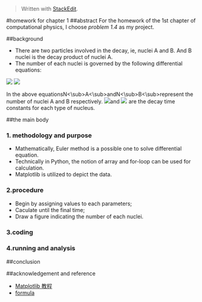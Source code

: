 


> Written with [StackEdit](https://stackedit.io/).

#homework for chapter 1
##abstract
For the homework of the 1st chapter of computational  physics, I choose *problem 1.4* as my project.

##background
- There are two particles involved in the decay, ie, nuclei A and B. And B nuclei is the decay product of nuclei A.
- The number of each nuclei is governed by the following differential equations:
<img src="http://chart.googleapis.com/chart?cht=tx&chl=%5Cfrac%7BdN_%7BB%7D%7D%7Bdt%7D%3D%5Cfrac%7BN_%7BA%7D%7D%7B%5Ctau%20_%7BA%7D%7D-%5Cfrac%7BN_%7BB%7D%7D%7B%5Ctau%20_%7BB%7D%7D%0A%5Cfrac%7BdN_%7BA%7D%7D%7Bdt%7D%3D-%5Cfrac%7BN_%7BA%7D%7D%7B%5Ctau%20_%7BA%7D%7D%0A" style="border:none;" />
<img src="http://chart.googleapis.com/chart?cht=tx&chl=%5Cfrac%7BdN_%7BB%7D%7D%7Bdt%7D%3D%5Cfrac%7BN_%7BA%7D%7D%7B%5Ctau%20_%7BA%7D%7D-%5Cfrac%7BN_%7BB%7D%7D%7B%5Ctau%20_%7BB%7D%7D%0A%5Cfrac%7BdN_%7BA%7D%7D%7Bdt%7D%3D-%5Cfrac%7BN_%7BA%7D%7D%7B%5Ctau%20_%7BA%7D%7D%0A" style="border:none;" />

 In the above equationsN<\sub>A<\sub>andN<\sub>B<\sub>represent the number of nuclei A and B respectively. <img src="http://chart.googleapis.com/chart?cht=tx&chl=%5Cfrac%7BdN_%7BB%7D%7D%7Bdt%7D%3D%5Cfrac%7BN_%7BA%7D%7D%7B%5Ctau%20_%7BA%7D%7D-%5Cfrac%7BN_%7BB%7D%7D%7B%5Ctau%20_%7BB%7D%7D%0A%5Cfrac%7BdN_%7BA%7D%7D%7Bdt%7D%3D-%5Cfrac%7BN_%7BA%7D%7D%7B%5Ctau%20_%7BA%7D%7D%0A" style="border:none;" />and <img src="http://chart.googleapis.com/chart?cht=tx&chl=%5Cfrac%7BdN_%7BB%7D%7D%7Bdt%7D%3D%5Cfrac%7BN_%7BA%7D%7D%7B%5Ctau%20_%7BA%7D%7D-%5Cfrac%7BN_%7BB%7D%7D%7B%5Ctau%20_%7BB%7D%7D%0A%5Cfrac%7BdN_%7BA%7D%7D%7Bdt%7D%3D-%5Cfrac%7BN_%7BA%7D%7D%7B%5Ctau%20_%7BA%7D%7D%0A" style="border:none;" /> are the decay time constants for each type of nucleus.

##the main body
### 1. methodology and purpose
- Mathematically, Euler method is a possible one to solve differential equation.
- Technically in Python, the notion of array and  for-loop can be used for calculation.
- Matplotlib is utilized to depict the data.

### 2.procedure
- Begin by assigning values to each parameters;
- Caculate until the final time;
- Draw a figure indicating the number of each nuclei.

### 3.coding


### 4.running and analysis







##conclusion





##acknowledgement and reference
- [Matplotlib 教程](http://liam0205.me/2014/09/11/matplotlib-tutorial-zh-cn/)
- [formula](http://www.ruanyifeng.com/webapp/formula.html)
